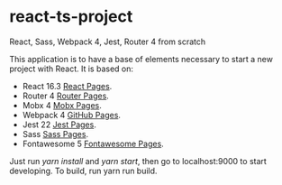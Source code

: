 # react-ts-project
React, Sass, Webpack 4, Jest, Router 4 from scratch

This application is to have a base of elements necessary to start a new project with React. It is based on:
- React 16.3 [React Pages](https://reactjs.org/).
- Router 4 [Router Pages](https://reacttraining.com/react-router/).
- Mobx 4 [Mobx Pages](https://mobx.js.org/).
- Webpack 4 [GitHub Pages](https://webpack.js.org).
- Jest 22 [Jest Pages](https://facebook.github.io/jest/).
- Sass [Sass Pages](https://sass-lang.com/).
- Fontawesome 5 [Fontawesome Pages](https://fontawesome.com/).


Just run *yarn install* and *yarn start*, then go to localhost:9000 to start developing. To build, run yarn run build.
